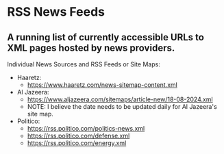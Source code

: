 # RSS News Feeds
A running list of currently accessible URLs to XML pages hosted by news providers.
----
Individual News Sources and RSS Feeds or Site Maps:
- Haaretz:
    - https://www.haaretz.com/news-sitemap-content.xml
- Al Jazeera:
    - https://www.aljazeera.com/sitemaps/article-new/18-08-2024.xml
    - NOTE: I believe the date needs to be updated daily for Al Jazeera's site map.
- Politico:
    - https://rss.politico.com/politics-news.xml
    - https://rss.politico.com/defense.xml
    - https://rss.politico.com/energy.xml 

